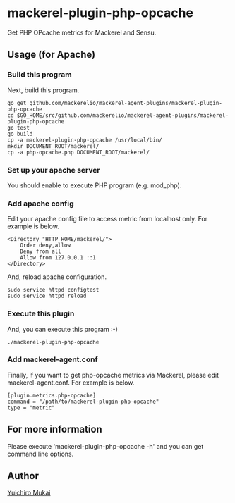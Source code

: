 # mackerel-plugin-php-opcache

Get PHP OPcache metrics for Mackerel and Sensu.

## Usage (for Apache)

### Build this program

Next, build this program.

```
go get github.com/mackerelio/mackerel-agent-plugins/mackerel-plugin-php-opcache
cd $GO_HOME/src/github.com/mackerelio/mackerel-agent-plugins/mackerel-plugin-php-opcache
go test
go build
cp -a mackerel-plugin-php-opcache /usr/local/bin/
mkdir DOCUMENT_ROOT/mackerel/
cp -a php-opcache.php DOCUMENT_ROOT/mackerel/
```

### Set up your apache server

You should enable to execute PHP program (e.g. mod_php).

### Add apache config

Edit your apache config file to access metric from localhost only. For example is below.

```
<Directory "HTTP_HOME/mackerel/">
    Order deny,allow
    Deny from all
    Allow from 127.0.0.1 ::1
</Directory>
```
 
And, reload apache configuration.

```
sudo service httpd configtest
sudo service httpd reload
```

### Execute this plugin

And, you can execute this program :-)

```
./mackerel-plugin-php-opcache
```

### Add mackerel-agent.conf

Finally, if you want to get php-opcache metrics via Mackerel, please edit mackerel-agent.conf. For example is below.

```
[plugin.metrics.php-opcache]
command = "/path/to/mackerel-plugin-php-opcache"
type = "metric"
```

## For more information

Please execute 'mackerel-plugin-php-opcache -h' and you can get command line options.

## Author

[Yuichiro Mukai](https://github.com/yucchiy)
